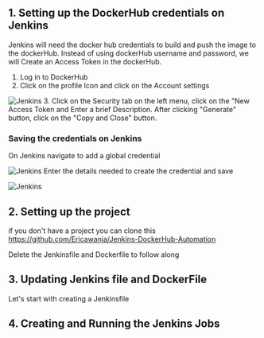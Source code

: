 ## 1. Setting up the DockerHub credentials on Jenkins
Jenkins will need the docker hub credentials to build and push the image to the dockerHub. Instead of using dockerHub username and password, we will Create an Access Token in the dockerHub.
1. Log in to DockerHub
2. Click on the profile Icon and click on the Account settings

![Jenkins](https://dev-to-uploads.s3.amazonaws.com/uploads/articles/xig2b0jmgrukr3gziw13.png)
3. Click on the Security tab on the left menu, click on the "New Access Token and Enter a brief Description. After clicking "Generate" button, click on the "Copy and Close" button. 

### Saving the credentials on Jenkins 

On Jenkins navigate to add a global credential

![Jenkins](https://dev-to-uploads.s3.amazonaws.com/uploads/articles/by9n6wou8t9czy416z8v.png)
Enter the details needed to create the credential and save

![Jenkins](https://dev-to-uploads.s3.amazonaws.com/uploads/articles/ay3q1xcpznx3tcdsv468.png)
## 2. Setting up the project
if you don't have a project you can clone this https://github.com/Ericawanja/Jenkins-DockerHub-Automation

Delete the Jenkinsfile and Dockerfile to follow along
## 3. Updating Jenkins file and DockerFile
Let's start with creating a Jenkinsfile

## 4. Creating and Running the Jenkins Jobs
